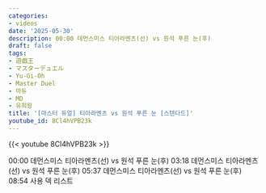 ```yaml
---
categories:
- videos
date: '2025-05-30'
description: 00:00 데먼스미스 티아라멘츠(선) vs 원석 푸른 눈(후)
draft: false
tags:
- 遊戯王
- マスターデュエル
- Yu-Gi-Oh
- Master Duel
- 마듀
- MD
- 유희왕
title: '[마스터 듀얼] 티아라멘츠 vs 원석 푸른 눈 [스텐다드]'
youtube_id: 8Cl4hVPB23k
---
```



{{< youtube 8Cl4hVPB23k >}}

00:00 데먼스미스 티아라멘츠(선) vs 원석 푸른 눈(후)
03:18 데먼스미스 티아라멘츠(선) vs 원석 푸른 눈(후)
05:37 데먼스미스 티아라멘츠(선) vs 원석 푸른 눈(후)
08:54 사용 덱 리스트